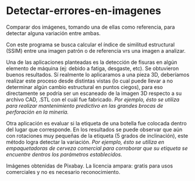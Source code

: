 # Detectar-errores-en-imagenes
Comparar dos imágenes, tomando una de ellas como referencia, para detectar alguna variación entre ambas. 

Con este programa se busca calcular el índice de similitud estructural (SSIM) entre una imagen patrón o de referencia vrs una imagen a analizar.

Una de las aplicaciones planteadas es la detección de fisuras en algún elemento de máquina (ej: debido a fatiga, desgaste, etc). Se obtuvieron buenos resultados.
Sí realmente lo aplicaramos a una pieza 3D, deberíamos realizar este proceso desde distintas vistas (lo cual puede llevar a no determinar algún cambio estructural en puntos ciegos), para eso directamente se podría ser un escaneado de la imagen 3D respecto a su archivo CAD, .STL con el cuál fue fabricado. 
*Por ejemplo, ésto se utiliza para realizar mantenimiento predictivo en las grandes brocas de perforación en la minería.*

Otra aplicación es evaluar si la etiqueta de una botella fue colocada dentro del lugar que corresponde. En los resultados se puede observar que aún con rotaciones 
muy pequeñas de la etiqueta (5 grados de inclinación), este método logra detectar la variación.
*Por ejemplo, ésto se utiliza en empaquetadoras de cerveza comercial para corroborar que su etiqueta se encuentre dentros los parámetros establecidos.*

Imágenes obtenidas de Pixabay. La licencia ampara: gratis para usos comerciales y no es necesario reconocimiento.
